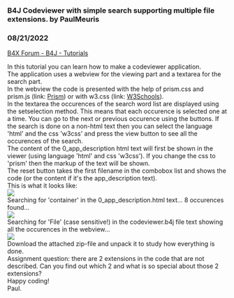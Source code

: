 ### B4J Codeviewer with simple search supporting multiple file extensions. by PaulMeuris
### 08/21/2022
[B4X Forum - B4J - Tutorials](https://www.b4x.com/android/forum/threads/142461/)

In this tutorial you can learn how to make a codeviewer application.  
The application uses a webview for the viewing part and a textarea for the search part.  
In the webview the code is presented with the help of prism.css and prism.js (link: [Prism](https://prismjs.com/index.html)) or with w3.css (link: [W3Schools](https://www.w3schools.com/w3css/w3css_downloads.asp)).  
In the textarea the occurences of the search word list are displayed using the setselection method. This means that each occurence is selected one at a time. You can go to the next or previous occurence using the buttons. If the search is done on a non-html text then you can select the language 'html' and the css 'w3css' and press the view button to see all the occurences of the search.  
The content of the 0\_app\_description html text will first be shown in the viewer (using language 'html' and css 'w3css'). If you change the css to 'prism' then the markup of the text will be shown.  
The reset button takes the first filename in the combobox list and shows the code (or the content if it's the app\_description text).  
This is what it looks like:  
![](https://www.b4x.com/android/forum/attachments/132784)  
Searching for 'container' in the 0\_app\_description.html text… 8 occurences found…  
![](https://www.b4x.com/android/forum/attachments/132785)  
Searching for 'File' (case sensitive!) in the codeviewer.b4j file text showing all the occurences in the webview…  
![](https://www.b4x.com/android/forum/attachments/132786)  
Download the attached zip-file and unpack it to study how everything is done.  
Assignment question: there are 2 extensions in the code that are not described. Can you find out which 2 and what is so special about those 2 extensions?  
Happy coding!  
Paul.